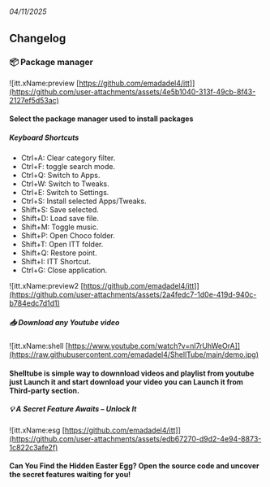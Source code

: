 ###### 04/11/2025

## Changelog

### 📦 Package manager

![itt.xName:preview [https://github.com/emadadel4/itt]](https://github.com/user-attachments/assets/4e5b1040-313f-49cb-8f43-2127ef5d53ac)

#### Select the package manager used to install packages

##### Keyboard Shortcuts

- Ctrl+A: Clear category filter.
- Ctrl+F: toggle search mode.
- Ctrl+Q: Switch to Apps.
- Ctrl+W: Switch to Tweaks.
- Ctrl+E: Switch to Settings.
- Ctrl+S: Install selected Apps/Tweaks.
- Shift+S: Save selected.
- Shift+D: Load save file.
- Shift+M: Toggle music.
- Shift+P: Open Choco folder.
- Shift+T: Open ITT folder.
- Shift+Q: Restore point.
- Shift+I: ITT Shortcut.
- Ctrl+G: Close application.

![itt.xName:preview2 [https://github.com/emadadel4/itt]](https://github.com/user-attachments/assets/2a4fedc7-1d0e-419d-940c-b784edc7d1d1)

##### 📥 Download any Youtube video

![itt.xName:shell [https://www.youtube.com/watch?v=nI7rUhWeOrA]](https://raw.githubusercontent.com/emadadel4/ShellTube/main/demo.jpg)

#### Shelltube is simple way to downnload videos and playlist from youtube just Launch it and start download your video you can Launch it from Third-party section.

##### 💡 A Secret Feature Awaits – Unlock It

![itt.xName:esg [https://github.com/emadadel4/itt]](https://github.com/user-attachments/assets/edb67270-d9d2-4e94-8873-1c822c3afe2f)

#### Can You Find the Hidden Easter Egg? Open the source code and uncover the secret features waiting for you!